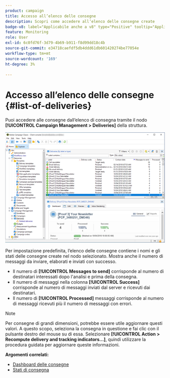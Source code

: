 ```yaml
---
product: campaign
title: Accesso all’elenco delle consegne
description: Scopri come accedere all’elenco delle consegne create
badge-v8: label="Applicabile anche a v8" type="Positive" tooltip="Applicabile anche a Campaign v8"
feature: Monitoring
role: User
exl-id: 6c0fd76f-3d79-4b69-b911-f8d99dd18c4b
source-git-commit: e34718caefdf5db4ddd61db601420274be77054e
workflow-type: tm+mt
source-wordcount: '169'
ht-degree: 3%

---
```


# Accesso all’elenco delle consegne {#list-of-deliveries}



Puoi accedere alle consegne dall’elenco di consegna tramite il nodo **[!UICONTROL Campaign Management > Deliveries]** della struttura.

![](assets/deliveries-list.png)

Per impostazione predefinita, l’elenco delle consegne contiene i nomi e gli stati delle consegne create nel nodo selezionato. Mostra anche il numero di messaggi da inviare, elaborati e inviati con successo.

* Il numero di **[!UICONTROL Messages to send]** corrisponde al numero di destinatari interessati dopo l&#39;analisi e prima della consegna.
* Il numero di messaggi nella colonna **[!UICONTROL Success]** corrisponde al numero di messaggi inviati dal server e ricevuti dai destinatari.
* Il numero di **[!UICONTROL Processed]** messaggi corrisponde al numero di messaggi ricevuti più il numero di messaggi con errori.

>[!NOTE]
>
>Per consegne di grandi dimensioni, potrebbe essere utile aggiornare questi valori. A questo scopo, seleziona la consegna in questione e fai clic con il pulsante destro del mouse su di essa. Selezionare **[!UICONTROL Action > Recompute delivery and tracking indicators...]**, quindi utilizzare la procedura guidata per aggiornare queste informazioni.

**Argomenti correlati:**

* [Dashboard delle consegne](delivery-dashboard.md)
* [Stati di consegna](delivery-statuses.md)

